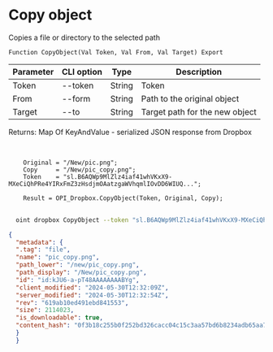 ﻿---
sidebar_position: 8
---

# Copy object
 Copies a file or directory to the selected path



`Function CopyObject(Val Token, Val From, Val Target) Export`

  | Parameter | CLI option | Type | Description |
  |-|-|-|-|
  | Token | --token | String | Token |
  | From | --form | String | Path to the original object |
  | Target | --to | String | Target path for the new object |

  
  Returns:  Map Of KeyAndValue - serialized JSON response from Dropbox

<br/>




```bsl title="Code example"
    Original = "/New/pic.png";
    Copy     = "/New/pic_copy.png";
    Token    = "sl.B6AQWp9MlZlz4iaf41whVKxX9-MXeCiQhPRe4YIRxFmZ3zHsdjmOAatzgaWVhqmlIOvDD6WIUQ...";

    Result = OPI_Dropbox.CopyObject(Token, Original, Copy);
```



```sh title="CLI command example"
    
  oint dropbox CopyObject --token "sl.B6AQWp9MlZlz4iaf41whVKxX9-MXeCiQhPRe4YIRxFmZ3zHsdjmOAatzgaWVhqmlIOvDD6WIUQ..." --form %form% --to %to%

```

```json title="Result"
{
  "metadata": {
  ".tag": "file",
  "name": "pic_copy.png",
  "path_lower": "/new/pic_copy.png",
  "path_display": "/New/pic_copy.png",
  "id": "id:kJU6-a-pT48AAAAAAAABYg",
  "client_modified": "2024-05-30T12:32:09Z",
  "server_modified": "2024-05-30T12:32:54Z",
  "rev": "619ab10ed491ebd841553",
  "size": 2114023,
  "is_downloadable": true,
  "content_hash": "0f3b18c255b0f252bd326cacc04c15c3aa57bd6b8234adb65aa7bb2987a65492"
  }
  }
```
